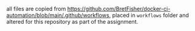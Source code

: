 all files are copied from https://github.com/BretFisher/docker-ci-automation/blob/main/.github/workflows, placed in `workflows` folder and altered for this repository as part of the assignment.